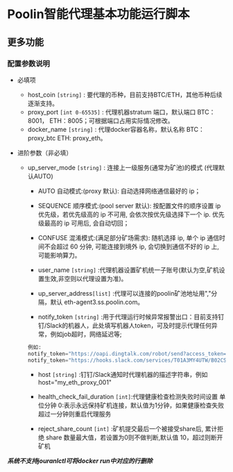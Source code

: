 # Poolin智能代理基本功能运行脚本

## 更多功能

### 配置参数说明

- 必填项
  - host_coin `[string]`       : 要代理的币种，目前支持BTC/ETH，其他币种后续逐渐支持。
  - proxy_port `[int 0-65535]` : 代理机器stratum 端口，默认端口 BTC：8001， ETH：8005；可根据端口占用实际情况修改。
  - docker_name `[string]`     : 代理docker容器名称，默认名称   BTC：proxy_btc ETH: proxy_eth。

- 进阶参数（非必填）
  - up_server_mode `[string]`  : 连接上一级服务(通常为矿池)的模式 (代理默认AUTO)
    - AUTO       自动模式:(proxy 默认): 自动选择网络通信最好的 ip；
    - SEQUENCE   顺序模式:(pool server 默认): 按配置文件的顺序设置 ip 优先级，若优先级高的 ip 不可用, 会依次按优先级选择下一个 ip. 优先级最高的 ip 可用后, 会自动切回；
    - CONFUSE    混淆模式:(满足部分矿场需求): 随机选择 ip, 单个 ip 通信时间不会超过 60 分钟, 可能连接到境外 ip, 会切换到通信不好的 ip 上, 可能影响算力。

    - user_name `[string]`       :代理机器设置矿机统一子账号(默认为空,矿机设置生效,非空则以代理设置为准)。
    - up_server_address`[list]`  :代理可以连接的poolin矿池地址用","分隔，默认 eth-agent3.ss.poolin.com。
    - notify_token `[string]`    :用于代理运行时候异常报警出口：目前支持钉钉/Slack的机器人，此处填写机器人token，可及时提示代理任何异常，例如job超时，网络延迟等;

    ```asm
    例如:
    notify_token="https://oapi.dingtalk.com/robot/send?access_token=ccfe489...c7f673"
    notify_token="https://hooks.slack.com/services/T01A3MY4UTW/B02CS0JU8KC/PsQd...j0Lq"
    ```

    - host `[string]`            :钉钉/Slack通知时代理机器的描述字符串，例如host="my_eth_proxy_001"
  
    - health_check_fail_duration `[int]`:代理健康检查检测失败时间设置 单位分钟 0:表示永远保持矿机连接，默认值为1分钟，如果健康检查失败超过一分钟则重启代理服务
    - reject_share_count `[int]`  :矿机提交最后一个被接受share后, 累计拒绝 share 数量最大值，若设置为0则不做判断,默认值 10，超过则断开矿机

***系统不支持jouranlctl可将docker run中对应的行删除***
